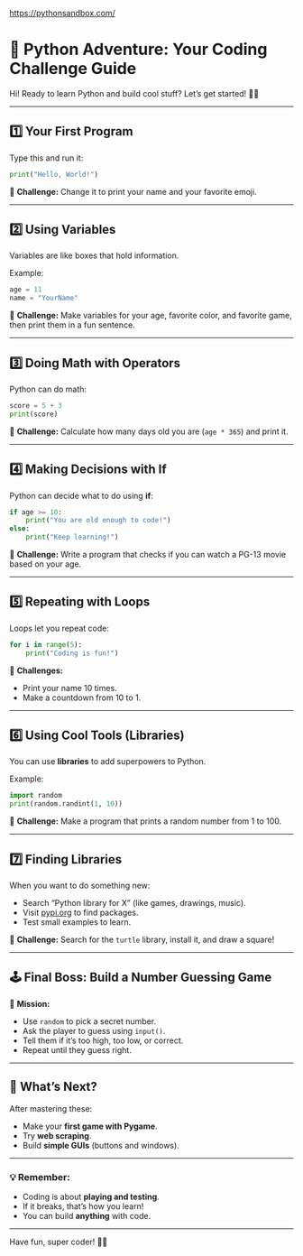 https://pythonsandbox.com/


# 🚀 Python Adventure: Your Coding Challenge Guide

Hi! Ready to learn Python and build cool stuff? Let’s get started! 🐍✨

---

## 1️⃣ Your First Program
Type this and run it:
```python
print("Hello, World!")
```
🎯 **Challenge:** Change it to print your name and your favorite emoji.

---

## 2️⃣ Using Variables
Variables are like boxes that hold information.

Example:
```python
age = 11
name = "YourName"
```
🎯 **Challenge:** Make variables for your age, favorite color, and favorite game, then print them in a fun sentence.

---

## 3️⃣ Doing Math with Operators
Python can do math:
```python
score = 5 + 3
print(score)
```
🎯 **Challenge:** Calculate how many days old you are (`age * 365`) and print it.

---

## 4️⃣ Making Decisions with If
Python can decide what to do using **if**:
```python
if age >= 10:
    print("You are old enough to code!")
else:
    print("Keep learning!")
```
🎯 **Challenge:** Write a program that checks if you can watch a PG-13 movie based on your age.

---

## 5️⃣ Repeating with Loops
Loops let you repeat code:
```python
for i in range(5):
    print("Coding is fun!")
```
🎯 **Challenges:**
- Print your name 10 times.
- Make a countdown from 10 to 1.

---

## 6️⃣ Using Cool Tools (Libraries)
You can use **libraries** to add superpowers to Python.

Example:
```python
import random
print(random.randint(1, 10))
```
🎯 **Challenge:** Make a program that prints a random number from 1 to 100.

---

## 7️⃣ Finding Libraries
When you want to do something new:
- Search “Python library for X” (like games, drawings, music).
- Visit [pypi.org](https://pypi.org) to find packages.
- Test small examples to learn.

🎯 **Challenge:** Search for the `turtle` library, install it, and draw a square!

---

## 🕹️ Final Boss: Build a Number Guessing Game
🎯 **Mission:**
- Use `random` to pick a secret number.
- Ask the player to guess using `input()`.
- Tell them if it’s too high, too low, or correct.
- Repeat until they guess right.

---

## 🌟 What’s Next?
After mastering these:
- Make your **first game with Pygame**.
- Try **web scraping**.
- Build **simple GUIs** (buttons and windows).

---

### 💡 Remember:
- Coding is about **playing and testing**.
- If it breaks, that’s how you learn!
- You can build **anything** with code.

---

Have fun, super coder! 🚀🐍
